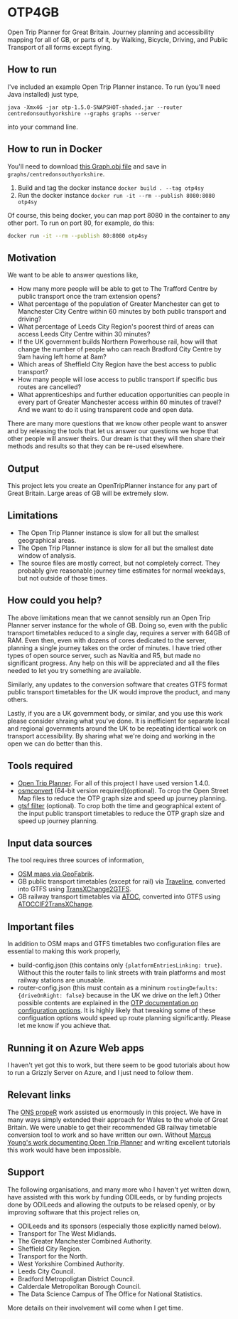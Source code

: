 # OTP4GB
Open Trip Planner for Great Britain. Journey planning and accessibility mapping for all of GB, or parts of it, by Walking, Bicycle, Driving, and Public Transport of all forms except flying.

## How to run
I've included an example Open Trip Planner instance. To run (you'll need Java installed) just type,

`java -Xmx4G -jar otp-1.5.0-SNAPSHOT-shaded.jar --router centredonsouthyorkshire --graphs graphs --server`

into your command line.

## How to run in Docker

You'll need to download [this Graph.obj file](https://tomforth.co.uk/Graph.obj) and
save in `graphs/centredonsouthyorkshire`.

1. Build and tag the docker instance `docker build . --tag otp4sy`
2. Run the docker instance `docker run -it --rm --publish 8080:8080 otp4sy`

Of course, this being docker, you can map port 8080 in the container to any other port. To run on port 80, for example, do this:

```bash
docker run -it --rm --publish 80:8080 otp4sy
```


## Motivation
We want to be able to answer questions like,
* How many more people will be able to get to The Trafford Centre by public transport once the tram extension opens?
* What percentage of the population of Greater Manchester can get to Manchester City Centre within 60 minutes by both public transport and driving?
* What percentage of Leeds City Region's poorest third of areas can access Leeds City Centre within 30 minutes?
* If the UK government builds Northern Powerhouse rail, how will that change the number of people who can reach Bradford City Centre by 9am having left home at 8am?
* Which areas of Sheffield City Region have the best access to public transport?
* How many people will lose access to public transport if specific bus routes are cancelled?
* What apprenticeships and further education opportunities can people in every part of Greater Manchester access within 60 minutes of travel?
And we want to do it using transparent code and open data.

There are many more questions that we know other people want to answer and by releasing the tools that let us answer our questions we hope that other people will answer theirs. Our dream is that they will then share their methods and results so that they can be re-used elsewhere.

## Output
This project lets you create an OpenTripPlanner instance for any part of Great Britain. Large areas of GB will be extremely slow.

## Limitations
* The Open Trip Planner instance is slow for all but the smallest geographical areas.
* The Open Trip Planner instance is slow for all but the smallest date window of analysis.
* The source files are mostly correct, but not completely correct. They probably give reasonable journey time estimates for normal weekdays, but not outside of those times.

## How could you help?
The above limitations mean that we cannot sensibly run an Open Trip Planner server instance for the whole of GB. Doing so, even with the public transport timetables reduced to a single day, requires a server with 64GB of RAM. Even then, even with dozens of cores dedicated to the server, planning a single journey takes on the order of minutes. I have tried other types of open source server, such as Navitia and R5, but made no significant progress. Any help on this will be appreciated and all the files needed to let you try something are available.

Similarly, any updates to the conversion software that creates GTFS format public transport timetables for the UK would improve the product, and many others.

Lastly, if you are a UK government body, or similar, and you use this work please consider shraing what you've done. It is inefficient for separate local and regional governments around the UK to be repeating identical work on transport accessibility. By sharing what we're doing and working in the open we can do better than this.

## Tools required
* [Open Trip Planner](github.com/opentripplanner/). For all of this project I have used version 1.4.0.
* [osmconvert](https://wiki.openstreetmap.org/wiki/Osmconvert) (64-bit version required)(optional). To crop the Open Street Map files to reduce the OTP graph size and speed up journey planning.
* [gtsf filter](https://github.com/twalcari/gtfs-filter) (optional). To crop both the time and geographical extent of the input public transport timetables to reduce the OTP graph size and speed up journey planning.

## Input data sources
The tool requires three sources of information,
* [OSM maps via GeoFabrik](http://download.geofabrik.de/).
* GB public transport timetables (except for rail) via [Traveline](https://www.travelinedata.org.uk/), converted into GTFS using [TransXChange2GTFS](github.com/danbillingsley/TransXChange2GTFS).
* GB railway transport timetables via [ATOC](http://data.atoc.org/data-download), converted into GTFS using [ATOCCIF2TransXChange](https://github.com/thomasforth/ATOCCIF2TransXChange).

## Important files
In addition to OSM maps and GTFS timetables two configuration files are essential to making this work properly,
* build-config.json (this contains only `{platformEntriesLinking: true}`. Without this the router fails to link streets with train platforms and most railway stations are unusable.
* router-config.json (this must contain as a mininum `routingDefaults: {driveOnRight: false}` because in the UK we drive on the left.) Other possible contents are explained in the [OTP documentation on configuration options](http://docs.opentripplanner.org/en/latest/Configuration/). It is highly likely that tweaking some of these configuation options would speed up route planning significantly. Please let me know if you achieve that.

## Running it on Azure Web apps
I haven't yet got this to work, but there seem to be good tutorials about how to run a Grizzly Server on Azure, and I just need to follow them.

## Relevant links
The [ONS propeR](https://github.com/datasciencecampus/propeR) work assisted us enormously in this project. We have in many ways simply extended their approach for Wales to the whole of Great Britain. We were unable to get their recommended GB railway timetable conversion tool to work and so have written our own.
Without [Marcus Young's work documenting Open Trip Planner](https://github.com/marcusyoung/otp-tutorial) and writing excellent tutorials this work would have been impossible.

## Support
The following organisations, and many more who I haven't yet written down, have assisted with this work by funding ODILeeds, or by funding projects done by ODILeeds and allowing the outputs to be relased openly, or by improving software that this project relies on,
* ODILeeds and its sponsors (especially those explicitly named below).
* Transport for The West Midlands.
* The Greater Manchester Combined Authority.
* Sheffield City Region.
* Transport for the North.
* West Yorkshire Combined Authority.
* Leeds City Council.
* Bradford Metropoligtan District Council.
* Calderdale Metropolitan Borough Council.
* The Data Science Campus of The Office for National Statistics.

More details on their involvement will come when I get time.
